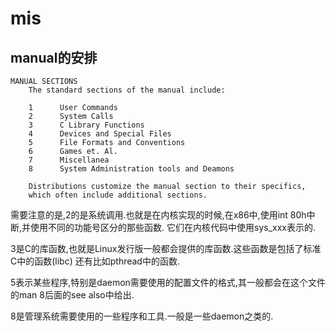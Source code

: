 # mis

## manual的安排

    MANUAL SECTIONS
        The standard sections of the manual include:

        1      User Commands
        2      System Calls
        3      C Library Functions
        4      Devices and Special Files
        5      File Formats and Conventions
        6      Games et. Al.
        7      Miscellanea
        8      System Administration tools and Deamons

        Distributions customize the manual section to their specifics,
        which often include additional sections.

需要注意的是,2的是系统调用.也就是在内核实现的时候,在x86中,使用int 80h中断,并使用不同的功能号区分的那些函数. 它们在内核代码中使用sys_xxx表示的.

3是C的库函数,也就是Linux发行版一般都会提供的库函数.这些函数是包括了标准C中的函数(libc) 还有比如pthread中的函数.


5表示某些程序,特别是daemon需要使用的配置文件的格式,其一般都会在这个文件的man 8后面的see also中给出.

8是管理系统需要使用的一些程序和工具.一般是一些daemon之类的.
